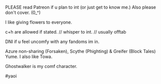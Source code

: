
PLEASE read Patreon if u plan to int (or just get to know me.) Also please don't cover. (0_^)

I like giving flowers to everyone. 

c+h are allowed if stated. // whisper to int. // usually offtab

DNI if u feel uncomfy with any fandoms im in. 

Azure non-sharing (Forsaken), Scythe (Phighting) & Greifer (Block Tales) Yume. I also like Towa.

Ghostwalker is my comf character.

#yaoi
